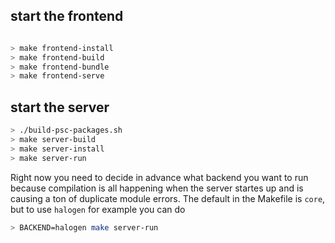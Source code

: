 ## start the frontend

```bash

> make frontend-install
> make frontend-build
> make frontend-bundle
> make frontend-serve 

```

## start the server

```bash
> ./build-psc-packages.sh
> make server-build
> make server-install
> make server-run

```

Right now you need to decide in advance what backend you want to run because compilation is all happening
when the server startes up and is causing a ton of duplicate module errors. The default in the Makefile is
`core`, but to use `halogen` for example you can do

```bash
> BACKEND=halogen make server-run

```

